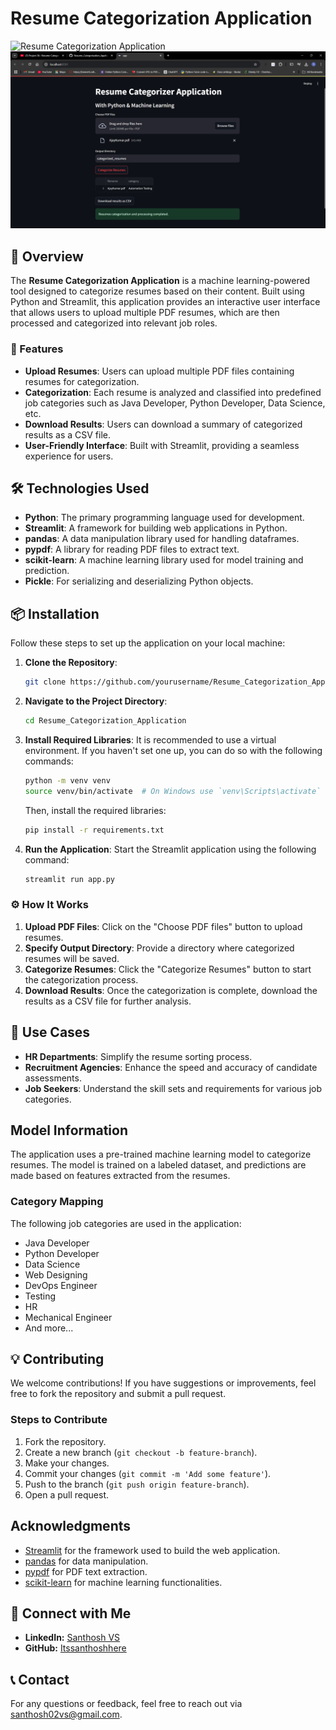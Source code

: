 # Resume Categorization Application

![Resume Categorization Application](https://via.placeholder.com/1000x100.png?text=Resume+Categorization+Application)
![Resume Categorization Application](https://github.com/Itssanthoshhere/Resume-Categorization-Application/blob/main/Sample%20Interface.png?raw=true)

## 🚀 Overview

The **Resume Categorization Application** is a machine learning-powered tool designed to categorize resumes based on their content. Built using Python and Streamlit, this application provides an interactive user interface that allows users to upload multiple PDF resumes, which are then processed and categorized into relevant job roles.

### 🌟 Features

- **Upload Resumes**: Users can upload multiple PDF files containing resumes for categorization.
- **Categorization**: Each resume is analyzed and classified into predefined job categories such as Java Developer, Python Developer, Data Science, etc.
- **Download Results**: Users can download a summary of categorized results as a CSV file.
- **User-Friendly Interface**: Built with Streamlit, providing a seamless experience for users.

## 🛠️ Technologies Used

- **Python**: The primary programming language used for development.
- **Streamlit**: A framework for building web applications in Python.
- **pandas**: A data manipulation library used for handling dataframes.
- **pypdf**: A library for reading PDF files to extract text.
- **scikit-learn**: A machine learning library used for model training and prediction.
- **Pickle**: For serializing and deserializing Python objects.

## 📦 Installation

Follow these steps to set up the application on your local machine:

1. **Clone the Repository**:
   ```bash
   git clone https://github.com/yourusername/Resume_Categorization_Application.git
   ```

2. **Navigate to the Project Directory**:
   ```bash
   cd Resume_Categorization_Application
   ```

3. **Install Required Libraries**:
   It is recommended to use a virtual environment. If you haven't set one up, you can do so with the following commands:
   ```bash
   python -m venv venv
   source venv/bin/activate  # On Windows use `venv\Scripts\activate`
   ```
   Then, install the required libraries:
   ```bash
   pip install -r requirements.txt
   ```

4. **Run the Application**:
   Start the Streamlit application using the following command:
   ```bash
   streamlit run app.py
   ```

### ⚙️ How It Works

1. **Upload PDF Files**: Click on the "Choose PDF files" button to upload resumes.
2. **Specify Output Directory**: Provide a directory where categorized resumes will be saved.
3. **Categorize Resumes**: Click the "Categorize Resumes" button to start the categorization process.
4. **Download Results**: Once the categorization is complete, download the results as a CSV file for further analysis.

## 🎯 Use Cases

- **HR Departments**: Simplify the resume sorting process.
- **Recruitment Agencies**: Enhance the speed and accuracy of candidate assessments.
- **Job Seekers**: Understand the skill sets and requirements for various job categories.


## Model Information

The application uses a pre-trained machine learning model to categorize resumes. The model is trained on a labeled dataset, and predictions are made based on features extracted from the resumes.

### Category Mapping

The following job categories are used in the application:
- Java Developer
- Python Developer
- Data Science
- Web Designing
- DevOps Engineer
- Testing
- HR
- Mechanical Engineer
- And more...

## 💡 Contributing

We welcome contributions! If you have suggestions or improvements, feel free to fork the repository and submit a pull request.

### Steps to Contribute
1. Fork the repository.
2. Create a new branch (`git checkout -b feature-branch`).
3. Make your changes.
4. Commit your changes (`git commit -m 'Add some feature'`).
5. Push to the branch (`git push origin feature-branch`).
6. Open a pull request.

## Acknowledgments

- [Streamlit](https://streamlit.io) for the framework used to build the web application.
- [pandas](https://pandas.pydata.org) for data manipulation.
- [pypdf](https://pypdf2.readthedocs.io/en/latest/) for PDF text extraction.
- [scikit-learn](https://scikit-learn.org) for machine learning functionalities.
  
## 🔗 Connect with Me
- **LinkedIn:** [Santhosh VS](https://www.linkedin.com/in/thesanthoshvs/)
- **GitHub:** [Itssanthoshhere](https://github.com/Itssanthoshhere)

## 📞 Contact

For any questions or feedback, feel free to reach out via [santhosh02vs@gmail.com](santhosh02vs@gmail.com).









